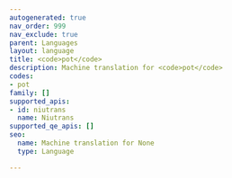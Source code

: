 ```yaml
---
autogenerated: true
nav_order: 999
nav_exclude: true
parent: Languages
layout: language
title: <code>pot</code>
description: Machine translation for <code>pot</code>
codes:
- pot
family: []
supported_apis:
- id: niutrans
  name: Niutrans
supported_qe_apis: []
seo:
  name: Machine translation for None
  type: Language

---
```


